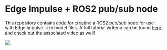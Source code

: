 # Edge Impulse + ROS2 pub/sub node



This repository contains code for creating a ROS2 pub/sub node for use with Edge Impulse `.eim` model files. A full tutorial writeup can be found [here](https://docs.edgeimpulse.com/experts/ros2-part1-pubsub-node), and check out the associated video as well!

[![](https://user-images.githubusercontent.com/63222803/192128933-5ce3e379-993f-4a3b-8b59-180524b4d03a.png)](https://youtu.be/0SabLvJqSaM)

